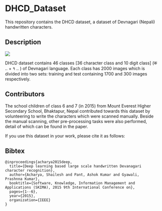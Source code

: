 # DHCD_Dataset
This repository contains the DHCD dataset, a dataset of Devnagari (Nepali) handwritten characters.

## Description

![](https://github.com/Prasanna1991/DHCD_Dataset/blob/master/sample/sample.png?raw=true)

DHCD dataset contains 46 classes [36 character class and 10 digit class] (क .. +  १ .. ) of Devnagari language. Each class
has 2000 images which is divided into two sets: training and test containing 1700 and 300 images respectively. 


## Contributors
The school children of class 6 and 7 (in 2015) from Mount Everest Higher Secondary School, Bhaktapur, Nepal contributed towards this dataset by
volunteering to write the characters which were scanned manually. Beside the manual scanning, other pre-processing tasks were 
also performed, detail of which can be found in the paper. 

If you use this dataset in your work, please cite it as follows:

## Bibtex
```
@inproceedings{acharya2015deep,
  title={Deep learning based large scale handwritten Devanagari character recognition},
  author={Acharya, Shailesh and Pant, Ashok Kumar and Gyawali, Prashnna Kumar},
  booktitle={Software, Knowledge, Information Management and Applications (SKIMA), 2015 9th International Conference on},
  pages={1--6},
  year={2015},
  organization={IEEE}
}
```
